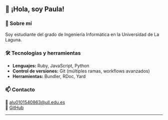 ## 👋 ¡Hola, soy Paula!

### 🚀 Sobre mí
Soy estudiante del grado de Ingeniería Informática en la Universidad de La Laguna. 

### 🛠 Tecnologías y herramientas

- **Lenguajes:** Ruby, JavaScript, Python  
- **Control de versiones:** Git (múltiples ramas, workflows avanzados)  
- **Herramientas:** Bundler, RDoc, Yard  

### 📫 Contacto
📧 [alu0101540863@ull.edu.es](mailto:alu0101540863@ull.edu.es)  
🐙 [GitHub](https://github.com/alu0101540863)  

---
